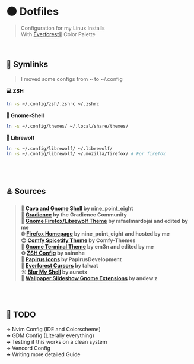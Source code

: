 # 🌑 󠁻󠁻Dotfiles
>Configuration for my Linux Installs <br>
>With [Everforest](https://github.com/sainnhe/everforest)🌲 Color Palette
<br>

## 🔗 Symlinks
> I moved some configs from ~ to ~/.config

**💻 ZSH**
```bash
ln -s ~/.config/zsh/.zshrc ~/.zshrc
```

**🐚 Gnome-Shell**
```bash
ln -s ~/.config/themes/ ~/.local/share/themes/
```

**🐺 Librewolf**
```bash
ln -s ~/.config/librewolf/ ~/.librewolf/
ln -s ~/.config/librewolf/ ~/.mozilla/firefox/ # For firefox
```
<br>
<br>

## ♨️ Sources

>**🎵 [Cava and Gnome Shell](https://codeberg.org/nine_point_eight/config-files) by nine_point_eight <br>**
>**🌈 [Gradience](https://github.com/GradienceTeam/Community/blob/next/curated/everforest.json) by the Gradience Community <br>**
>**🦊 [Gnome Firefox/Librewolf Theme](https://github.com/rafaelmardojai/firefox-gnome-theme) by rafaelmardojai and edited by me <br>**
>**🌐 [Firefox Homepage](https://torben.joneit.de/homepage) by nine_point_eight and hosted by me <br>**
>**😌 [Comfy Spicetify Theme](https://github.com/Comfy-Themes/Spicetify) by Comfy-Themes <br>**
>**👣 [Gnome Terminal Theme](https://github.com/em3n/Everforest-GnomeTerminal) by em3n and edited by me <br>**
>**⚙️ [ZSH Config](https://github.com/sainnhe/dotfiles/blob/master/.zsh-theme/everforest-dark.zsh) by sainnhe <br>**
>**📝 [Papirus Icons](https://github.com/PapirusDevelopmentTeam/papirus-icon-theme) by PapirusDevelopment <br>**
>**🐁 [Everforest Cursors](https://github.com/talwat/everforest-cursors) by talwat <br>**
>**☀️ [Blur My Shell](https://extensions.gnome.org/extension/3193/blur-my-shell/) by aunetx <br>**
>**🌱 [Wallpaper Slideshow Gnome Extensions](https://extensions.gnome.org/extension/6281/wallpaper-slideshow/) by andew z <br>**
<br>
<br>

## 🔮 TODO

➜ Nvim Config (IDE and Colorscheme) <br>
➜ GDM Config (Literally everything) <br>
➜ Testing if this works on a clean system <br>
➜ Vencord Config <br>
➜ Writing more detailed Guide <br>
